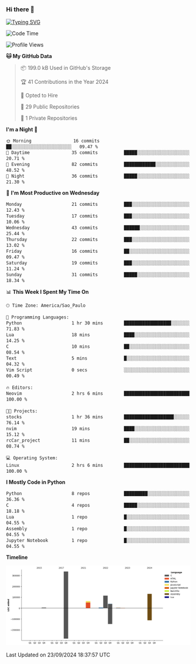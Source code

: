 ### Hi there 👋

<a href="https://git.io/typing-svg"><img src="https://readme-typing-svg.herokuapp.com?font=Fira+Code&duration=2000&pause=100&center=true&vCenter=true&multiline=true&width=720&height=175&lines=Gui's+are+a+lie%2C+they+are+just+front-ends+to+the+shell.;Through+the+shell%2C+I+gain+sudo.;Through+sudo%2C+I+gain+power.;Through+power%2C+I+gain+root.;Through+root%2C+my+chains+are+broken.;uid%3D0+shall+free+me...." alt="Typing SVG" /></a>


<!--START_SECTION:waka-->
![Code Time](http://img.shields.io/badge/Code%20Time-1%2C000%20hrs%209%20mins-blue)

![Profile Views](http://img.shields.io/badge/Profile%20Views-0-blue)

**🐱 My GitHub Data** 

> 📦 199.0 kB Used in GitHub's Storage 
 > 
> 🏆 41 Contributions in the Year 2024
 > 
> 💼 Opted to Hire
 > 
> 📜 29 Public Repositories 
 > 
> 🔑 1 Private Repositories 
 > 
**I'm a Night 🦉** 

```text
🌞 Morning                16 commits          ██░░░░░░░░░░░░░░░░░░░░░░░   09.47 % 
🌆 Daytime                35 commits          █████░░░░░░░░░░░░░░░░░░░░   20.71 % 
🌃 Evening                82 commits          ████████████░░░░░░░░░░░░░   48.52 % 
🌙 Night                  36 commits          █████░░░░░░░░░░░░░░░░░░░░   21.30 % 
```
📅 **I'm Most Productive on Wednesday** 

```text
Monday                   21 commits          ███░░░░░░░░░░░░░░░░░░░░░░   12.43 % 
Tuesday                  17 commits          ███░░░░░░░░░░░░░░░░░░░░░░   10.06 % 
Wednesday                43 commits          ██████░░░░░░░░░░░░░░░░░░░   25.44 % 
Thursday                 22 commits          ███░░░░░░░░░░░░░░░░░░░░░░   13.02 % 
Friday                   16 commits          ██░░░░░░░░░░░░░░░░░░░░░░░   09.47 % 
Saturday                 19 commits          ███░░░░░░░░░░░░░░░░░░░░░░   11.24 % 
Sunday                   31 commits          █████░░░░░░░░░░░░░░░░░░░░   18.34 % 
```


📊 **This Week I Spent My Time On** 

```text
🕑︎ Time Zone: America/Sao_Paulo

💬 Programming Languages: 
Python                   1 hr 30 mins        ██████████████████░░░░░░░   71.83 % 
Lua                      18 mins             ████░░░░░░░░░░░░░░░░░░░░░   14.25 % 
C                        10 mins             ██░░░░░░░░░░░░░░░░░░░░░░░   08.54 % 
Text                     5 mins              █░░░░░░░░░░░░░░░░░░░░░░░░   04.32 % 
Vim Script               0 secs              ░░░░░░░░░░░░░░░░░░░░░░░░░   00.49 % 

🔥 Editors: 
Neovim                   2 hrs 6 mins        █████████████████████████   100.00 % 

🐱‍💻 Projects: 
stocks                   1 hr 36 mins        ███████████████████░░░░░░   76.14 % 
nvim                     19 mins             ████░░░░░░░░░░░░░░░░░░░░░   15.12 % 
rcCar_project            11 mins             ██░░░░░░░░░░░░░░░░░░░░░░░   08.74 % 

💻 Operating System: 
Linux                    2 hrs 6 mins        █████████████████████████   100.00 % 
```

**I Mostly Code in Python** 

```text
Python                   8 repos             █████████░░░░░░░░░░░░░░░░   36.36 % 
C                        4 repos             █████░░░░░░░░░░░░░░░░░░░░   18.18 % 
Lua                      1 repo              █░░░░░░░░░░░░░░░░░░░░░░░░   04.55 % 
Assembly                 1 repo              █░░░░░░░░░░░░░░░░░░░░░░░░   04.55 % 
Jupyter Notebook         1 repo              █░░░░░░░░░░░░░░░░░░░░░░░░   04.55 % 
```



**Timeline**

![Lines of Code chart](https://raw.githubusercontent.com/Gedankenn/Gedankenn/main/assets/bar_graph.png)


 Last Updated on 23/09/2024 18:37:57 UTC
<!--END_SECTION:waka-->
